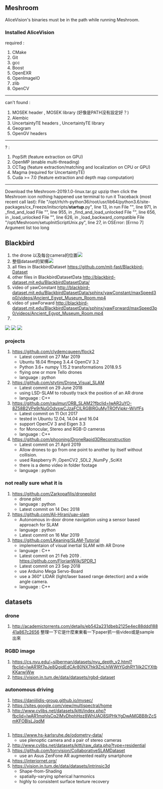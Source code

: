 ## Meshroom
AliceVision's binaries must be in the path while running Meshroom.
### Installed AliceVision
required :
1. CMake
2. Git
3. gcc
4. Boost
5. OpenEXR
6. OpenImageIO
7. zlib
8. OpenCV
---
can't found : 
1. MOSEK header , MOSEK library (好像是PATH沒有設定好？)
2. Alembic
3. UncertaintyTE headers , UncertaintyTE library
4. Geogram
5. OpenGV headers
---
? :
1. PopSift (feature extraction on GPU)
2. OpenMP (enable multi-threading)
3. CCTag (feature extraction/matching and localization on CPU or GPU)
4. Magma (required for UncertaintyTE)
5. Cuda >= 7.0 (feature extraction and depth map computation)
----
Download the Meshroom-2019.1.0-linux.tar.gz
upzip then click the Meshroom icon
nothing happened
use terminal to run it
Traceback (most recent call last):
  File "/opt/rh/rh-python36/root/usr/lib64/python3.6/site-packages/cx_Freeze/initscripts/__startup__.py", line 13, in run
  File "<frozen importlib._bootstrap>", line 971, in _find_and_load
  File "<frozen importlib._bootstrap>", line 955, in _find_and_load_unlocked
  File "<frozen importlib._bootstrap>", line 656, in _load_unlocked
  File "<frozen importlib._bootstrap>", line 626, in _load_backward_compatible
  File "/opt/Meshroom/setupInitScriptUnix.py", line 27, in <module>
OSError: [Errno 7] Argument list too long



## Blackbird
1. the drone 以及每台camera的位置![](http://volibear.cs.nthu.edu.tw:3000/uploads/upload_ff137ef8a84fc05c7e197a74c4114ea6.JPG)
2. 整個dataset的架構![](http://volibear.cs.nthu.edu.tw:3000/uploads/upload_ddbc556667afb70451795a61a9ffe748.JPG)
3. all files in BlackbirdDataset
https://github.com/mit-fast/Blackbird-Dataset
4. other files in BlackbirdDatasetData
http://blackbird-dataset.mit.edu/BlackbirdDatasetData/
5. video of yawConstant
http://blackbird-dataset.mit.edu/BlackbirdDatasetData/sphinx/yawConstant/maxSpeed3p0/videos/Ancient_Egypt_Museum_Room.mp4
6. video of yawForward
http://blackbird-dataset.mit.edu/BlackbirdDatasetData/sphinx/yawForward/maxSpeed3p0/videos/Ancient_Egypt_Museum_Room.mp4
7. 
![](http://volibear.cs.nthu.edu.tw:3000/uploads/upload_3759468b40a26dd956f40fa21ef3b158.JPG)
![](http://volibear.cs.nthu.edu.tw:3000/uploads/upload_5d18ad8685e44bbca5850af9edfb6b6f.JPG)
![](http://volibear.cs.nthu.edu.tw:3000/uploads/upload_94a198bf8995a7e72e9ab671ebe56350.JPG)

### projects
1. https://github.com/clydemcqueen/flock2
    - Latest commit on 27 Mar 2019
    - Ubuntu 18.04 ffmpeg 3.4.4 OpenCV 3.2
    - Python 3.6+ numpy 1.15.2 transformations 2018.9.5
    - flying one or more Tello drones
    - language : python
2. https://github.com/stytim/Drone_Visual_SLAM
    - Latest commit on 29 June 2018
    - using LSD-SLAM to robustly track the position of an AR drone
    - language : C++
3. https://github.com/raulmur/ORB_SLAM2?fbclid=IwAR2uYO-8Z58B2VPe9rNuGOdvswCJzaFClLRGBlRGuMyTROfVipkr-WiVfFs
    - Latest commit on 11 Oct 2017
    - tested in Ubuntu 12.04, 14.04 and 16.04
    - support OpenCV 3 and Eigen 3.3
    - for Monocular, Stereo and RGB-D cameras
    - language : C++
4. https://github.com/phooning/DroneRapid3DReconstruction
    - Latest commit on 21 April 2019
    - Allow drones to go from one point to another by itself without collision.
    - used Raspberry Pi ,OpenCV2 ,SDL2 ,NumPy ,SciKit
    - there is a demo video in folder footage
    - language : python

### not really sure what it is
1. https://github.com/Zarkopafilis/dronepilot
    - drone pilot
    - language : python
    - Latest commit on 14 Dec 2018
2. https://github.com/Ali-Hirani/uav-slam
    - Autonomous in-door drone navigation using a sensor based approach for SLAM
    - language : python
    - Latest commit on 16 Mar 2019
3. https://github.com/LKeaning/SLAM-Tutorial
    - implementaion of visual inertial SLAM with AR Drone
    - language : C++
    - Latest commit on 21 Feb 2019
. https://github.com/FlorianWilk/SPDR_1
    - Latest commit on 23 Sep 2018
    - use Arduino Mega Servo-Board
    - use a 360° LIDAR (light/laser based range detection) and a wide angle camera.
    - language : C++

## datasets
### drone
1. http://academictorrents.com/details/eb542a231dbeb2125e4ec88ddd18841a867c2656
整理一下它是什麼東東看一下paper抓一些video或是sample出來
### RGBD image
1. https://cs.nyu.edu/~silberman/datasets/nyu_depth_v2.html?fbclid=IwAR1Rf7pJe8QgidEdCAr80NX7hk9ZnLhlWWtYGdhRY1iIk2CYXtbKKarwiWw
2. https://vision.in.tum.de/data/datasets/rgbd-dataset
### autonomous driving
1. https://daniilidis-group.github.io/mvsec/
2. https://sites.google.com/view/multispectral/home
3. http://www.cvlibs.net/datasets/kitti/index.php?fbclid=IwAR1mqhIsCq2lMvDhphHqz8WhUAO8SlPHkYgDwAMGBB8rZcSmKFOBlsLJqdM
## 
1. https://www.hs-karlsruhe.de/odometry-data/
    - use plenoptic camera and a pair of stereo cameras
2. http://www.cvlibs.net/datasets/kitti/raw_data.php?type=residential
3. https://github.com/torrvision/CollaborativeSLAMDataset
    - use an Asus ZenFone AR augmented reality smartphone
4. https://interiornet.org/
5. https://vision.in.tum.de/data/datasets/intrinsic3d
    - Shape-from-Shading
    - spatially-varying spherical harmonics
    - highly to consistent surface texture recovery
